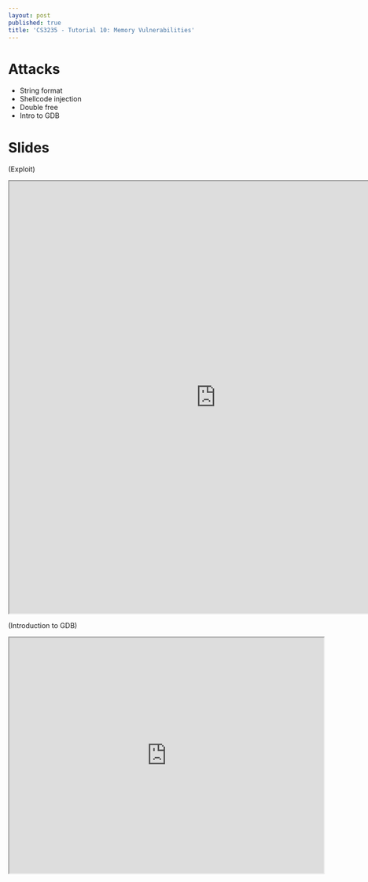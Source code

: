 ```yaml
---
layout: post
published: true
title: 'CS3235 - Tutorial 10: Memory Vulnerabilities'
---
```

# Attacks
- String format
- Shellcode injection
- Double free
- Intro to GDB


# Slides
(Exploit)
<iframe src="https://drive.google.com/file/d/1TiXZFhAPcfK5ueNoPP8Nh2VaEwfcsc9i/preview" width="840" height="880"></iframe>


(Introduction to GDB)
<iframe src="https://drive.google.com/file/d/1En1E5FKXTg4hUKJZALM_qKfooYeHEVGL/preview" width="640" height="480"></iframe>